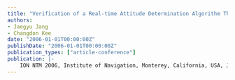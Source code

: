 ```yaml
---
title: "Verification of a Real-time Attitude Determination Algorithm Through Development of 48 Channel GPS Attitude Receiver Hardware"
authors:
- Jaegyu Jang
- Changdon Kee
date: "2006-01-01T00:00:00Z"
publishDate: "2006-01-01T00:00:00Z"
publication_types: ["article-conference"]
publication: |-
    ION NTM 2006, Institute of Navigation, Monterey, California, USA, January, 2006
---
```

